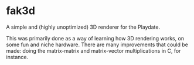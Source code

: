 # fak3d

A simple and (highly unoptimized) 3D renderer for the Playdate.

This was primarily done as a way of learning how 3D rendering works, on some fun and niche hardware. There are many improvements that could be made: doing the matrix-matrix and matrix-vector multiplications in C, for instance. 
